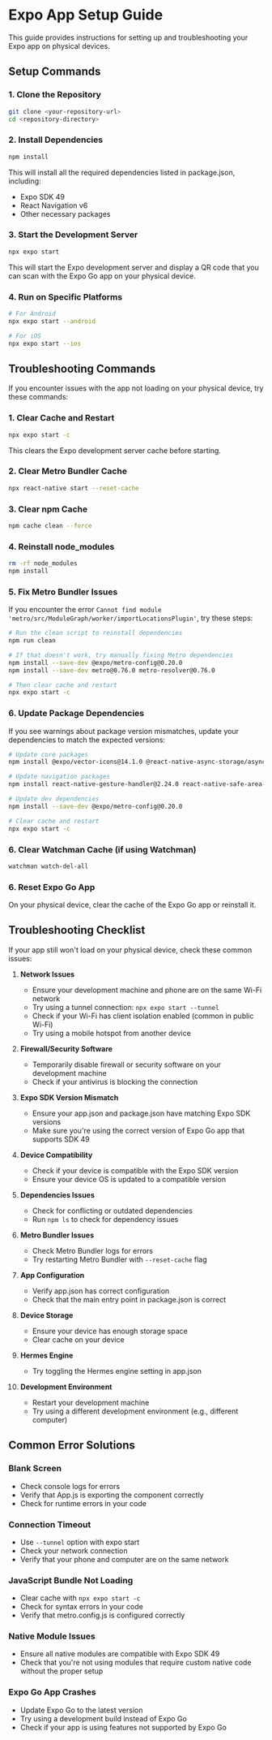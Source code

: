 # Expo App Setup Guide

This guide provides instructions for setting up and troubleshooting your Expo app on physical devices.

## Setup Commands

### 1. Clone the Repository

```bash
git clone <your-repository-url>
cd <repository-directory>
```

### 2. Install Dependencies

```bash
npm install
```

This will install all the required dependencies listed in package.json, including:
- Expo SDK 49
- React Navigation v6
- Other necessary packages

### 3. Start the Development Server

```bash
npx expo start
```

This will start the Expo development server and display a QR code that you can scan with the Expo Go app on your physical device.

### 4. Run on Specific Platforms

```bash
# For Android
npx expo start --android

# For iOS
npx expo start --ios
```

## Troubleshooting Commands

If you encounter issues with the app not loading on your physical device, try these commands:

### 1. Clear Cache and Restart

```bash
npx expo start -c
```

This clears the Expo development server cache before starting.

### 2. Clear Metro Bundler Cache

```bash
npx react-native start --reset-cache
```

### 3. Clear npm Cache

```bash
npm cache clean --force
```

### 4. Reinstall node_modules

```bash
rm -rf node_modules
npm install
```

### 5. Fix Metro Bundler Issues

If you encounter the error `Cannot find module 'metro/src/ModuleGraph/worker/importLocationsPlugin'`, try these steps:

```bash
# Run the clean script to reinstall dependencies
npm run clean

# If that doesn't work, try manually fixing Metro dependencies
npm install --save-dev @expo/metro-config@0.20.0
npm install --save-dev metro@0.76.0 metro-resolver@0.76.0

# Then clear cache and restart
npx expo start -c
```

### 6. Update Package Dependencies

If you see warnings about package version mismatches, update your dependencies to match the expected versions:

```bash
# Update core packages
npm install @expo/vector-icons@14.1.0 @react-native-async-storage/async-storage@2.1.2 expo-document-picker@13.1.6 expo-image-picker@16.1.4 expo-status-bar@2.2.3 react@19.0.0 react-native@0.79.5

# Update navigation packages
npm install react-native-gesture-handler@2.24.0 react-native-safe-area-context@5.4.0 react-native-screens@4.11.1

# Update dev dependencies
npm install --save-dev @expo/metro-config@0.20.0

# Clear cache and restart
npx expo start -c
```

### 6. Clear Watchman Cache (if using Watchman)

```bash
watchman watch-del-all
```

### 6. Reset Expo Go App

On your physical device, clear the cache of the Expo Go app or reinstall it.

## Troubleshooting Checklist

If your app still won't load on your physical device, check these common issues:

1. **Network Issues**
   - Ensure your development machine and phone are on the same Wi-Fi network
   - Try using a tunnel connection: `npx expo start --tunnel`
   - Check if your Wi-Fi has client isolation enabled (common in public Wi-Fi)
   - Try using a mobile hotspot from another device

2. **Firewall/Security Software**
   - Temporarily disable firewall or security software on your development machine
   - Check if your antivirus is blocking the connection

3. **Expo SDK Version Mismatch**
   - Ensure your app.json and package.json have matching Expo SDK versions
   - Make sure you're using the correct version of Expo Go app that supports SDK 49

4. **Device Compatibility**
   - Check if your device is compatible with the Expo SDK version
   - Ensure your device OS is updated to a compatible version

5. **Dependencies Issues**
   - Check for conflicting or outdated dependencies
   - Run `npm ls` to check for dependency issues

6. **Metro Bundler Issues**
   - Check Metro Bundler logs for errors
   - Try restarting Metro Bundler with `--reset-cache` flag

7. **App Configuration**
   - Verify app.json has correct configuration
   - Check that the main entry point in package.json is correct

8. **Device Storage**
   - Ensure your device has enough storage space
   - Clear cache on your device

9. **Hermes Engine**
   - Try toggling the Hermes engine setting in app.json

10. **Development Environment**
    - Restart your development machine
    - Try using a different development environment (e.g., different computer)

## Common Error Solutions

### Blank Screen
- Check console logs for errors
- Verify that App.js is exporting the component correctly
- Check for runtime errors in your code

### Connection Timeout
- Use `--tunnel` option with expo start
- Check your network connection
- Verify that your phone and computer are on the same network

### JavaScript Bundle Not Loading
- Clear cache with `npx expo start -c`
- Check for syntax errors in your code
- Verify that metro.config.js is configured correctly

### Native Module Issues
- Ensure all native modules are compatible with Expo SDK 49
- Check that you're not using modules that require custom native code without the proper setup

### Expo Go App Crashes
- Update Expo Go to the latest version
- Try using a development build instead of Expo Go
- Check if your app is using features not supported by Expo Go